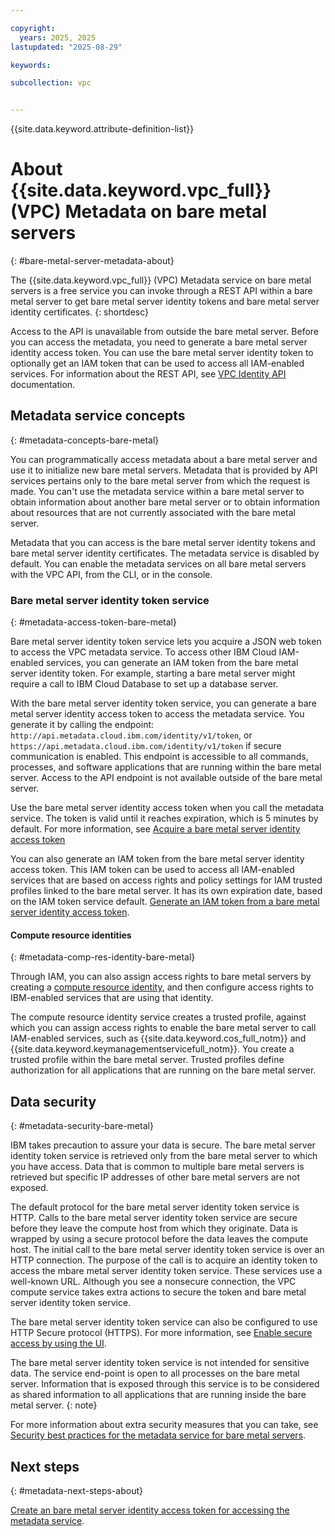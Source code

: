 ```yaml
---

copyright:
  years: 2025, 2025
lastupdated: "2025-08-29"

keywords:

subcollection: vpc


---
```


{{site.data.keyword.attribute-definition-list}}

# About {{site.data.keyword.vpc_full}} (VPC) Metadata on bare metal servers
{: #bare-metal-server-metadata-about}

The {{site.data.keyword.vpc_full}} (VPC) Metadata service on bare metal servers is a free service you can invoke through a REST API within a bare metal server to get bare metal server identity tokens and bare metal server identity certificates.
{: shortdesc}

 Access to the API is unavailable from outside the bare metal server. Before you can access the metadata, you need to generate a bare metal server identity access token. You can use the bare metal server identity token to optionally get an IAM token that can be used to access all IAM-enabled services. For information about the REST API, see [VPC Identity API](/apidocs/vpc-identity) documentation.

## Metadata service concepts
{: #metadata-concepts-bare-metal}

You can programmatically access metadata about a bare metal server and use it to initialize new bare metal servers. Metadata that is provided by API services pertains only to the bare metal server from which the request is made. You can't use the metadata service within a bare metal server to obtain information about another bare metal server or to obtain information about resources that are not currently associated with the bare metal server.

Metadata that you can access is the bare metal server identity tokens and bare metal server identity certificates. The metadata service is disabled by default. You can enable the metadata services on all bare metal servers with the VPC API, from the CLI, or in the console.

### Bare metal server identity token service
{: #metadata-access-token-bare-metal}

Bare metal server identity token service lets you acquire a JSON web token to access the VPC metadata service. To access other IBM Cloud IAM-enabled services, you can generate an IAM token from the bare metal server identity token. For example, starting a bare metal server might require a call to IBM Cloud Database to set up a database server.

With the bare metal server identity token service, you can generate a bare metal server identity access token to access the metadata service. You generate it by calling the endpoint: `http://api.metadata.cloud.ibm.com/identity/v1/token`, or `https://api.metadata.cloud.ibm.com/identity/v1/token` if secure communication is enabled. This endpoint is accessible to all commands, processes, and software applications that are running within the bare metal server. Access to the API endpoint is not available outside of the bare metal server.

Use the bare metal server identity access token when you call the metadata service. The token is valid until it reaches expiration, which is 5 minutes by default. For more information, see [Acquire a bare metal server identity access token](/docs/vpc?topic=vpc-configure-metadata-service-bare-metal&interface=api#metadata-json-token-bare-metal)

You can also generate an IAM token from the bare metal server identity access token. This IAM token can be used to access all IAM-enabled services that are based on access rights and policy settings for IAM trusted profiles linked to the bare metal server. It has its own expiration date, based on the IAM token service default. [Generate an IAM token from a bare metal server identity access token](/docs/vpc?topic=vpc-configure-metadata-service-bare-metal&interface=api#metadata-token-exchange-bare-metal).

#### Compute resource identities
{: #metadata-comp-res-identity-bare-metal}

Through IAM, you can also assign access rights to bare metal servers by creating a [compute resource identity](/docs/vpc?topic=vpc-metadata-trusted-profile-bare-metal&interface=api#metadata-compute-res-identity-bare-metal), and then configure access rights to IBM-enabled services that are using that identity.

The compute resource identity service creates a trusted profile, against which you can assign access rights to enable the bare metal server to call IAM-enabled services, such as {{site.data.keyword.cos_full_notm}} and {{site.data.keyword.keymanagementservicefull_notm}}. You create a trusted profile within the bare metal server. Trusted profiles define authorization for all applications that are running on the bare metal server.

## Data security
{: #metadata-security-bare-metal}

IBM takes precaution to assure your data is secure. The bare metal server identity token service is retrieved only from the bare metal server to which you have access. Data that is common to multiple bare metal servers is retrieved but specific IP addresses of other bare metal servers are not exposed.

The default protocol for the bare metal server identity token service is HTTP. Calls to the bare metal server identity token service are secure before they leave the compute host from which they originate. Data is wrapped by using a secure protocol before the data leaves the compute host. The initial call to the bare metal server identity token service is over an HTTP connection. The purpose of the call is to acquire an identity token to access the mbare metal server identity token service. These services use a well-known URL. Although you see a nonsecure connection, the VPC compute service takes extra actions to secure the token and bare metal server identity token service.

The bare metal server identity token service can also be configured to use HTTP Secure protocol (HTTPS). For more information, see [Enable secure access by using the UI](/docs/vpc?topic=vpc-configure-metadata-service-bare-metal&interface=ui#metadata-service-enable-bare-metal).

The bare metal server identity token service is not intended for sensitive data. The service end-point is open to all processes on the bare metal server. Information that is exposed through this service is to be considered as shared information to all applications that are running inside the bare metal server.
{: note}

For more information about extra security measures that you can take, see [Security best practices for the metadata service for bare metal servers](/docs/vpc?topic=vpc-metadata-security-best-practices-bare-metal).

## Next steps
{: #metadata-next-steps-about}

[Create an bare metal server identity access token for accessing the metadata service](/docs/vpc?topic=vpc-configure-metadata-service-bare-metal#metadata-get-token-bare-metal).
